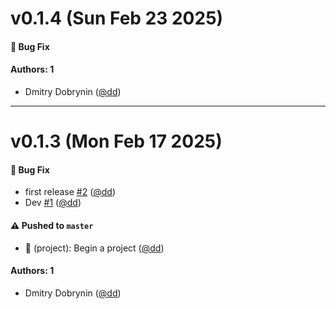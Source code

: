 # v0.1.4 (Sun Feb 23 2025)

#### 🐛 Bug Fix


#### Authors: 1

- Dmitry Dobrynin ([@dd](https://github.com/dd))

---

# v0.1.3 (Mon Feb 17 2025)

#### 🐛 Bug Fix

- first release [#2](https://github.com/dd/futility-ui/pull/2) ([@dd](https://github.com/dd))
- Dev [#1](https://github.com/dd/futility-ui/pull/1) ([@dd](https://github.com/dd))

#### ⚠️ Pushed to `master`

- 🎉 (project): Begin a project ([@dd](https://github.com/dd))

#### Authors: 1

- Dmitry Dobrynin ([@dd](https://github.com/dd))
